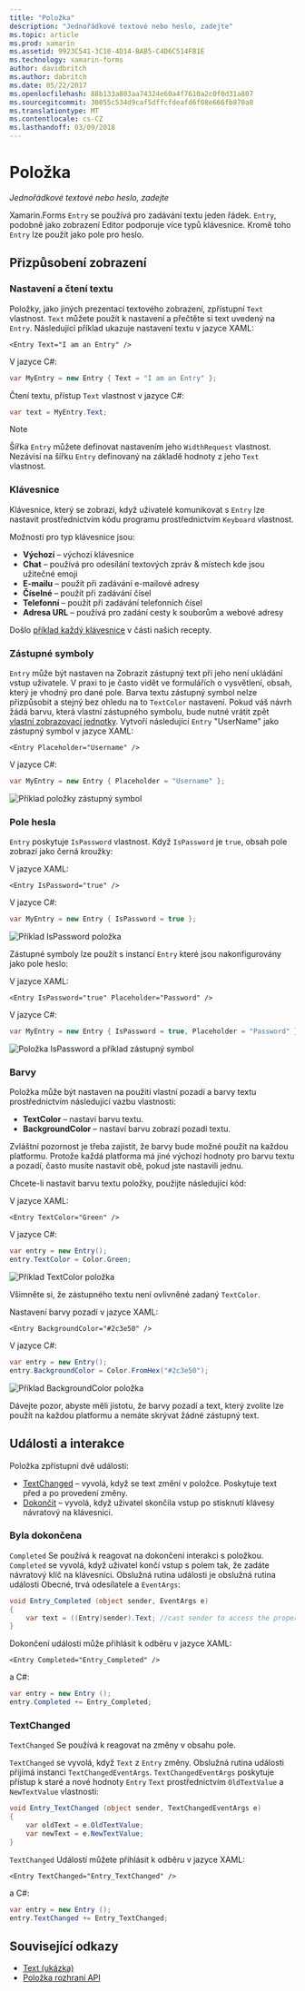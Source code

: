 ```yaml
---
title: "Položka"
description: "Jednořádkové textové nebo heslo, zadejte"
ms.topic: article
ms.prod: xamarin
ms.assetid: 9923C541-3C10-4D14-BAB5-C4D6C514FB1E
ms.technology: xamarin-forms
author: davidbritch
ms.author: dabritch
ms.date: 05/22/2017
ms.openlocfilehash: 88b133a803aa74324e60a4f7610a2c0f0d31a807
ms.sourcegitcommit: 30055c534d9caf5dffcfdeafd6f08e666fb870a8
ms.translationtype: MT
ms.contentlocale: cs-CZ
ms.lasthandoff: 03/09/2018
---
```

# <a name="entry"></a>Položka

_Jednořádkové textové nebo heslo, zadejte_

Xamarin.Forms `Entry` se používá pro zadávání textu jeden řádek. `Entry`, podobně jako zobrazení Editor podporuje více typů klávesnice. Kromě toho `Entry` lze použít jako pole pro heslo.

## <a name="display-customization"></a>Přizpůsobení zobrazení

### <a name="setting-and-reading-text"></a>Nastavení a čtení textu

Položky, jako jiných prezentací textového zobrazení, zpřístupní `Text` vlastnost. `Text` můžete použít k nastavení a přečtěte si text uvedený na `Entry`. Následující příklad ukazuje nastavení textu v jazyce XAML:

```xaml
<Entry Text="I am an Entry" />
```

V jazyce C#:

```csharp
var MyEntry = new Entry { Text = "I am an Entry" };
```

Čtení textu, přístup `Text` vlastnost v jazyce C#:

```csharp
var text = MyEntry.Text;
```

> [!NOTE]
> Šířka `Entry` můžete definovat nastavením jeho `WidthRequest` vlastnost. Nezávisí na šířku `Entry` definovaný na základě hodnoty z jeho `Text` vlastnost.

### <a name="keyboards"></a>Klávesnice

Klávesnice, který se zobrazí, když uživatelé komunikovat s `Entry` lze nastavit prostřednictvím kódu programu prostřednictvím `Keyboard` vlastnost.

Možnosti pro typ klávesnice jsou:

- **Výchozí** &ndash; výchozí klávesnice
- **Chat** &ndash; používá pro odesílání textových zpráv & místech kde jsou užitečné emoji
- **E-mailu** &ndash; použít při zadávání e-mailové adresy
- **Číselné** &ndash; použít při zadávání čísel
- **Telefonní** &ndash; použít při zadávání telefonních čísel
- **Adresa URL** &ndash; používá pro zadání cesty k souborům a webové adresy

Došlo [příklad každý klávesnice](https://developer.xamarin.com/recipes/cross-platform/xamarin-forms/choose-keyboard-for-entry/) v části našich recepty.

### <a name="placeholders"></a>Zástupné symboly

`Entry` může být nastaven na Zobrazit zástupný text při jeho není ukládání vstup uživatele. V praxi to je často vidět ve formulářích o vysvětlení, obsah, který je vhodný pro dané pole. Barva textu zástupný symbol nelze přizpůsobit a stejný bez ohledu na to `TextColor` nastavení. Pokud váš návrh žádá barvu, která vlastní zástupného symbolu, bude nutné vrátit zpět [vlastní zobrazovací jednotky](). Vytvoří následující `Entry` "UserName" jako zástupný symbol v jazyce XAML:

```xaml
<Entry Placeholder="Username" />
```

V jazyce C#:

```csharp
var MyEntry = new Entry { Placeholder = "Username" };
```

![](entry-images/placeholder.png "Příklad položky zástupný symbol")

### <a name="password-fields"></a>Pole hesla

`Entry` poskytuje `IsPassword` vlastnost. Když `IsPassword` je `true`, obsah pole zobrazí jako černá kroužky:

V jazyce XAML:

```xaml
<Entry IsPassword="true" />
```

V jazyce C#:

```csharp
var MyEntry = new Entry { IsPassword = true };
```

![](entry-images/password.png "Příklad IsPassword položka")

Zástupné symboly lze použít s instancí `Entry` které jsou nakonfigurovány jako pole heslo:

V jazyce XAML:

```xaml
<Entry IsPassword="true" Placeholder="Password" />
```

V jazyce C#:

```csharp
var MyEntry = new Entry { IsPassword = true, Placeholder = "Password" };
```

![](entry-images/passwordplaceholder.png "Položka IsPassword a příklad zástupný symbol")


### <a name="colors"></a>Barvy

Položka může být nastaven na použití vlastní pozadí a barvy textu prostřednictvím následující vazbu vlastnosti:

- **TextColor** &ndash; nastaví barvu textu.
- **BackgroundColor** &ndash; nastaví barvu zobrazí pozadí textu.

Zvláštní pozornost je třeba zajistit, že barvy bude možné použít na každou platformu. Protože každá platforma má jiné výchozí hodnoty pro barvu textu a pozadí, často musíte nastavit obě, pokud jste nastavili jednu.

Chcete-li nastavit barvu textu položky, použijte následující kód:

V jazyce XAML:

```xaml
<Entry TextColor="Green" />
```

V jazyce C#:

```csharp
var entry = new Entry();
entry.TextColor = Color.Green;
```

![](entry-images/textcolor.png "Příklad TextColor položka")

Všimněte si, že zástupného textu není ovlivněné zadaný `TextColor`.

Nastavení barvy pozadí v jazyce XAML:

```xaml
<Entry BackgroundColor="#2c3e50" />
```

V jazyce C#:

```csharp
var entry = new Entry();
entry.BackgroundColor = Color.FromHex("#2c3e50");
```

![](entry-images/textbackgroundcolor.png "Příklad BackgroundColor položka")

Dávejte pozor, abyste měli jistotu, že barvy pozadí a text, který zvolíte lze použít na každou platformu a nemáte skrývat žádné zástupný text.

## <a name="events-and-interactivity"></a>Události a interakce

Položka zpřístupní dvě události:

- [TextChanged](http://developer.xamarin.com/api/event/Xamarin.Forms.Entry.TextChanged/) &ndash; vyvolá, když se text změní v položce. Poskytuje text před a po provedení změny.
- [Dokončit](http://developer.xamarin.com/api/event/Xamarin.Forms.Entry.Completed/) &ndash; vyvolá, když uživatel skončila vstup po stisknutí klávesy návratový na klávesnici.

### <a name="completed"></a>Byla dokončena

`Completed` Se používá k reagovat na dokončení interakci s položkou. `Completed` se vyvolá, když uživatel končí vstup s polem tak, že zadáte návratový klíč na klávesnici. Obslužná rutina události je obslužná rutina události Obecné, trvá odesílatele a `EventArgs`:

```csharp
void Entry_Completed (object sender, EventArgs e)
{
    var text = ((Entry)sender).Text; //cast sender to access the properties of the Entry
}
```

Dokončení události může přihlásit k odběru v jazyce XAML:

```xaml
<Entry Completed="Entry_Completed" />
```

a C#:

```csharp
var entry = new Entry ();
entry.Completed += Entry_Completed;
```

### <a name="textchanged"></a>TextChanged

`TextChanged` Se používá k reagovat na změny v obsahu pole.

`TextChanged` se vyvolá, když `Text` z `Entry` změny. Obslužná rutina události přijímá instanci `TextChangedEventArgs`. `TextChangedEventArgs` poskytuje přístup k staré a nové hodnoty `Entry` `Text` prostřednictvím `OldTextValue` a `NewTextValue` vlastnosti:

```csharp
void Entry_TextChanged (object sender, TextChangedEventArgs e)
{
    var oldText = e.OldTextValue;
    var newText = e.NewTextValue;
}
```

`TextChanged` Událostí můžete přihlásit k odběru v jazyce XAML:

```xaml
<Entry TextChanged="Entry_TextChanged" />
```

a C#:

```csharp
var entry = new Entry ();
entry.TextChanged += Entry_TextChanged;
```


## <a name="related-links"></a>Související odkazy

- [Text (ukázka)](https://developer.xamarin.com/samples/xamarin-forms/UserInterface/Text)
- [Položka rozhraní API](https://developer.xamarin.com/api/type/Xamarin.Forms.Entry/)
